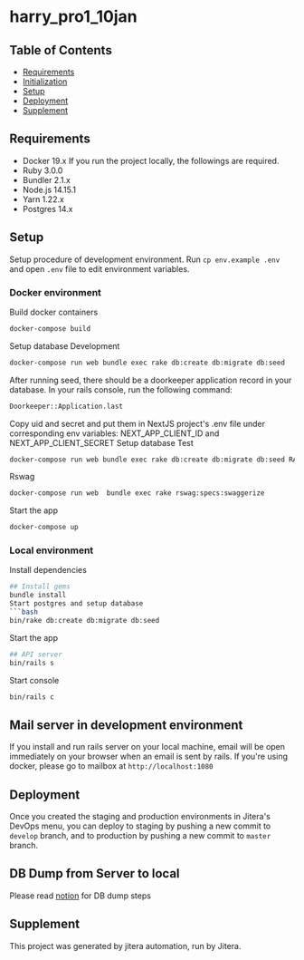 # harry_pro1_10jan
## Table of Contents
* [Requirements](##requirements)
* [Initialization](##initialization)
* [Setup](##setup)
* [Deployment](##deployment)
* [Supplement](##supplement)
## Requirements
- Docker 19.x
If you run the project locally, the followings are required.
- Ruby 3.0.0
- Bundler 2.1.x
- Node.js 14.15.1
- Yarn 1.22.x
- Postgres 14.x
## Setup
Setup procedure of development environment.
Run `cp env.example .env` and open `.env` file to edit environment variables.
### Docker environment
Build docker containers
```bash
docker-compose build
```
Setup database Development
```bash
docker-compose run web bundle exec rake db:create db:migrate db:seed
```
After running seed, there should be a doorkeeper application record in your database. In your rails console, run the following command:
```bash
Doorkeeper::Application.last
```
Copy uid and secret and put them in NextJS project's .env file under corresponding env variables: NEXT_APP_CLIENT_ID and NEXT_APP_CLIENT_SECRET
Setup database Test
```bash
docker-compose run web bundle exec rake db:create db:migrate db:seed RAILS_ENV=test
```
Rswag
```bash
docker-compose run web  bundle exec rake rswag:specs:swaggerize
```
Start the app
```bash
docker-compose up
```
### Local environment
Install dependencies
```bash
## Install gems
bundle install
Start postgres and setup database
```bash
bin/rake db:create db:migrate db:seed
```
Start the app
```bash
## API server
bin/rails s
```
Start console
```bash
bin/rails c
```
## Mail server in development environment
If you install and run rails server on your local machine, email will be open immediately on your browser when an email is sent by rails. If you're using docker, please go to mailbox at `http://localhost:1080`
## Deployment
Once you created the staging and production environments in Jitera's DevOps menu, you can deploy to staging by pushing a new commit to `develop` branch, and to production by pushing a new commit to `master` branch.
## DB Dump from Server to local
Please read [notion](https://www.notion.so/iruuzainc/Production-Staging-Dump-from-ECS-containers-6affe4fddec541ee93aba797aab084ed) for DB dump steps
## Supplement
This project was generated by jitera automation, run by Jitera.
